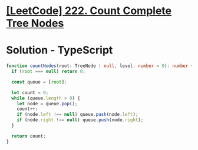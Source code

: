 # [[LeetCode] 222. Count Complete Tree Nodes](https://leetcode.com/problems/count-complete-tree-nodes/description)

# Solution - TypeScript

```typescript
function countNodes(root: TreeNode | null, level: number = 0): number {
  if (root === null) return 0;

  const queue = [root];

  let count = 0;
  while (queue.length > 0) {
    let node = queue.pop();
    count++;
    if (node.left !== null) queue.push(node.left);
    if (node.right !== null) queue.push(node.right);
  }

  return count;
}
```
